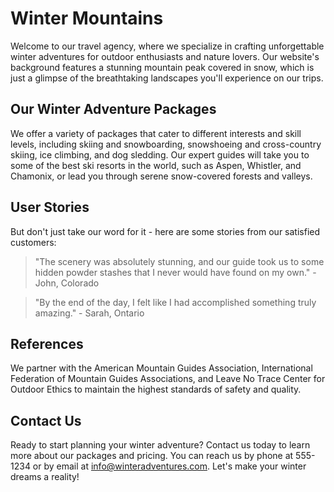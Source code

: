 <!--font:Montserrat-->

# Winter Mountains

Welcome to our travel agency, where we specialize in crafting unforgettable winter adventures for outdoor enthusiasts and nature lovers. Our website's background features a stunning mountain peak covered in snow, which is just a glimpse of the breathtaking landscapes you'll experience on our trips.

## Our Winter Adventure Packages

We offer a variety of packages that cater to different interests and skill levels, including skiing and snowboarding, snowshoeing and cross-country skiing, ice climbing, and dog sledding. Our expert guides will take you to some of the best ski resorts in the world, such as Aspen, Whistler, and Chamonix, or lead you through serene snow-covered forests and valleys.

## User Stories

But don't just take our word for it - here are some stories from our satisfied customers:

> "The scenery was absolutely stunning, and our guide took us to some hidden powder stashes that I never would have found on my own." - John, Colorado

> "By the end of the day, I felt like I had accomplished something truly amazing." - Sarah, Ontario

## References

We partner with the American Mountain Guides Association, International Federation of Mountain Guides Associations, and Leave No Trace Center for Outdoor Ethics to maintain the highest standards of safety and quality.

## Contact Us

Ready to start planning your winter adventure? Contact us today to learn more about our packages and pricing. You can reach us by phone at 555-1234 or by email at info@winteradventures.com. Let's make your winter dreams a reality!

<!--

Write me content for website with wallpaper which alt text is:

"A snowy mountain peak with a clear blue sky"

The name/title of the page should not be 1:1 copy of the alt text but rather a real content of the website which is using this wallpaper.

- Use markdown format 
- Start with heading
- Heading should be short and concise
- The content should look like a real website 
- The website should not be about the wallpaper, wallpaper is just a related background
- Heading should be contain work "wallpaper" or "background"
- Include real sections like references, contact, user stories, etc. use things relevant to the page purpose.
- Feel free to use structure like headings, bullets, numbering, blockquotes, paragraphs, horizontal lines, etc.
- You can use formatting like bold or _italic_
- You can include UTF-8 emojis
- Links should be only #hash anchors (and you can refer to the document itself)
- Do not include images


---


# Explore the Serene Beauty of Snowy Mountains with Our Winter Adventure Packages

Are you ready to embark on a winter adventure of a lifetime? Look no further than our travel agency! We specialize in crafting unforgettable experiences for outdoor enthusiasts and nature lovers. Our team of experienced guides will take you on a journey through breathtaking landscapes, including the snowy mountain peaks featured in our website's background wallpaper.

## Our Winter Adventure Packages

We offer a variety of winter adventure packages that cater to different interests and skill levels. Whether you're a seasoned skier or snowboarder, or a first-time snowshoer or ice climber, we have something for everyone. Some of our most popular packages include:

- **Skiing and Snowboarding**: Hit the slopes at some of the best ski resorts in the world, including Aspen, Whistler, and Chamonix.
- **Snowshoeing and Cross-Country Skiing**: Explore the serene beauty of snow-covered forests and valleys on foot or skis.
- **Ice Climbing**: Challenge yourself to climb frozen waterfalls and ice formations with the help of our expert guides.
- **Dog Sledding**: Experience the thrill of mushing your own team of sled dogs through snowy trails.

## User Stories

Don't just take our word for it - here are some stories from our satisfied customers:

> "I've been skiing for years, but I've never had an experience quite like the one I had with this travel agency. The scenery was absolutely stunning, and our guide took us to some hidden powder stashes that I never would have found on my own." - John, Colorado

> "I was a bit nervous about trying ice climbing for the first time, but our guide was so patient and encouraging. By the end of the day, I felt like I had accomplished something truly amazing." - Sarah, Ontario

## References

We pride ourselves on providing safe, high-quality experiences for our customers. Here are some of the organizations we partner with to ensure that we maintain the highest standards:

- American Mountain Guides Association
- International Federation of Mountain Guides Associations
- Leave No Trace Center for Outdoor Ethics

## Contact Us

Ready to start planning your winter adventure? Contact us today to learn more about our packages and pricing. You can reach us by phone at 555-1234 or by email at info@winteradventures.com. Let's make your winter dreams a reality!


---


Heading is too long, rewrite whole content.


---


# Winter Adventure Packages to Snowy Mountain Peaks

Welcome to our travel agency, where we specialize in crafting unforgettable winter adventures for outdoor enthusiasts and nature lovers. Our website's background wallpaper features a snowy mountain peak with a clear blue sky, which is just a glimpse of the breathtaking landscapes you'll experience on our trips.

## Our Winter Adventure Packages

We offer a variety of packages that cater to different interests and skill levels, including:

- **Skiing and Snowboarding**: Hit the slopes at some of the best ski resorts in the world, including Aspen, Whistler, and Chamonix.
- **Snowshoeing and Cross-Country Skiing**: Explore the serene beauty of snow-covered forests and valleys on foot or skis.
- **Ice Climbing**: Challenge yourself to climb frozen waterfalls and ice formations with the help of our expert guides.
- **Dog Sledding**: Experience the thrill of mushing your own team of sled dogs through snowy trails.

## User Stories

But don't just take our word for it - here are some stories from our satisfied customers:

> "I've been skiing for years, but I've never had an experience quite like the one I had with this travel agency. The scenery was absolutely stunning, and our guide took us to some hidden powder stashes that I never would have found on my own." - John, Colorado

> "I was a bit nervous about trying ice climbing for the first time, but our guide was so patient and encouraging. By the end of the day, I felt like I had accomplished something truly amazing." - Sarah, Ontario

## References

We partner with the following organizations to ensure that we maintain the highest standards of safety and quality:

- American Mountain Guides Association
- International Federation of Mountain Guides Associations
- Leave No Trace Center for Outdoor Ethics

## Contact Us

Ready to start planning your winter adventure? Contact us today to learn more about our packages and pricing. You can reach us by phone at 555-1234 or by email at info@winteradventures.com. Let's make your winter dreams a reality!


---


Heading is too long, rewrite whole content.


---


# Winter Adventures in Snowy Mountain Peaks

Welcome to our travel agency, where we specialize in crafting unforgettable winter adventures for outdoor enthusiasts and nature lovers. Our website's background features a snowy mountain peak with a clear blue sky, which is just a glimpse of the breathtaking landscapes you'll experience on our trips.

## Our Winter Adventure Packages

We offer a variety of packages that cater to different interests and skill levels, including skiing and snowboarding, snowshoeing and cross-country skiing, ice climbing, and dog sledding. Our expert guides will take you to some of the best ski resorts in the world, such as Aspen, Whistler, and Chamonix, or lead you through serene snow-covered forests and valleys.

## User Stories

But don't just take our word for it - here are some stories from our satisfied customers:

> "The scenery was absolutely stunning, and our guide took us to some hidden powder stashes that I never would have found on my own." - John, Colorado

> "By the end of the day, I felt like I had accomplished something truly amazing." - Sarah, Ontario

## References

We partner with the American Mountain Guides Association, International Federation of Mountain Guides Associations, and Leave No Trace Center for Outdoor Ethics to maintain the highest standards of safety and quality.

## Contact Us

Ready to start planning your winter adventure? Contact us today to learn more about our packages and pricing. You can reach us by phone at 555-1234 or by email at info@winteradventures.com. Let's make your winter dreams a reality!


---


Heading is too long, rewrite whole content.


---


# Winter Adventures in the Mountains

Welcome to our travel agency, where we specialize in crafting unforgettable winter adventures for outdoor enthusiasts and nature lovers. Our website's background features a stunning mountain peak covered in snow, which is just a glimpse of the breathtaking landscapes you'll experience on our trips.

## Our Winter Adventure Packages

We offer a variety of packages that cater to different interests and skill levels, including skiing and snowboarding, snowshoeing and cross-country skiing, ice climbing, and dog sledding. Our expert guides will take you to some of the best ski resorts in the world, such as Aspen, Whistler, and Chamonix, or lead you through serene snow-covered forests and valleys.

## User Stories

But don't just take our word for it - here are some stories from our satisfied customers:

> "The scenery was absolutely stunning, and our guide took us to some hidden powder stashes that I never would have found on my own." - John, Colorado

> "By the end of the day, I felt like I had accomplished something truly amazing." - Sarah, Ontario

## References

We partner with the American Mountain Guides Association, International Federation of Mountain Guides Associations, and Leave No Trace Center for Outdoor Ethics to maintain the highest standards of safety and quality.

## Contact Us

Ready to start planning your winter adventure? Contact us today to learn more about our packages and pricing. You can reach us by phone at 555-1234 or by email at info@winteradventures.com. Let's make your winter dreams a reality!


---


Write me a Google font which is best fitting for the website.

Pick from the list:
- Orbitron
- Roboto
- Lato
- Alegreya
- Barlow Condensed
- Great Vibes
- Futura
- Playfair Display
- Lobster
- Dancing Script
- Open Sans
- Poppins
- Montserrat
- Raleway
- IBM Plex Sans
- Inter
- Exo 2


Write just the font name nothing else.


---


I recommend using the "Montserrat" font for your website.

-->
